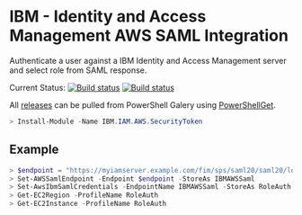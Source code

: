 # IBM - Identity and Access Management AWS SAML Integration
Authenticate a user against a IBM Identity and Access Management server and select role from SAML response.

Current Status: [![Build status](https://ci.appveyor.com/api/projects/status/r64vo2ba6eylaqlu?svg=true)](https://ci.appveyor.com/project/SimplerSoftware/ibm-iam-aws) [![Build status](https://ci.appveyor.com/api/projects/status/r64vo2ba6eylaqlu/branch/master?svg=true)](https://ci.appveyor.com/project/SimplerSoftware/ibm-iam-aws/branch/master)

All [releases](https://www.powershellgallery.com/packages/IBM.IAM.AWS.SecurityToken/) can be pulled from PowerShell Galery using [PowerShellGet](https://www.powershellgallery.com/).
```PowerShell
> Install-Module -Name IBM.IAM.AWS.SecurityToken 
```

## Example
```PowerShell
> $endpoint = "https://myiamserver.example.com/fim/sps/saml20/saml20/logininitial?RequestBinding=HTTPPost&PartnerId=urn:amazon:webservices&NameIdFormat=Email&AllowCreate=false"
> Set-AWSSamlEndpoint -Endpoint $endpoint -StoreAs IBMAWSSaml
> Set-AwsIbmSamlCredentials -EndpointName IBMAWSSaml -StoreAs RoleAuth
> Get-EC2Region -ProfileName RoleAuth
> Get-EC2Instance -ProfileName RoleAuth
```
